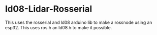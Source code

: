 # ld08-Lidar-Rosserial
This uses the rosserial and ld08 arduino lib to make a rossnode using an esp32. This uses ros.h an ld08.h to make it possible.

